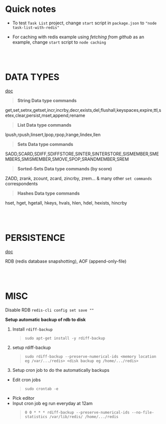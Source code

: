 # **Quick notes**

- To test `Task List` project, change `start` script in `package.json` to `"node task-list-with-redis"`

- For caching with redis example using _fetching from github_ as an example, change `start` script to `node caching`

<br/><br/>

# **DATA TYPES**

[doc](https://redis.io/topics/data-types)

> **String Data type commands**

get,set,setnx,getset,incr,incrby,decr,exists,del,flushall,keyspaces,expire,ttl,setex,clear,persist,mset,append,rename

> **List Data type commands**

lpush,rpush,linsert,lpop,rpop,lrange,lindex,llen

> **Sets Data type commands**

SADD,SCARD,SDIFF,SDIFFSTORE,SINTER,SINTERSTORE,SISMEMBER,SMEMBERS,SMISMEMBER,SMOVE,SPOP,SRANDMEMBER,SREM

> **Sorted-Sets Data type commands (by score)**

ZADD, zrank, zcount, zcard, zincrby, zrem... & many other `set commands` correspondents

> **Hashes Data type commands**

hset, hget, hgetall, hkeys, hvals, hlen, hdel, hexists, hincrby

<br/><br/>

# **PERSISTENCE**

[doc](https://redis.io/topics/persistence)

RDB (redis database snapshotting), AOF (append-only-file)

<br/><br/>

# **MISC**

Disable RDB `redis-cli config set save ""`

**Setup automatic backup of rdb to disk**

1. Install `rdiff-backup`

   > `sudo apt-get install -y rdiff-backup`

2. setup rdiff-backup

   > `sudo rdiff-backup --preserve-numerical-ids <memory location eg /var/.../redis> <disk backup eg /home/.../redis>`

3. Setup cron job to do the automatically backups

- Edit cron jobs
  > `sudo crontab -e`
- Pick editor
- Input cron job eg run everyday at 12am
  > `0 0 * * * rdiff-backup --preserve-numerical-ids --no-file-statistics /var/lib/redis/ /home/.../redis`
